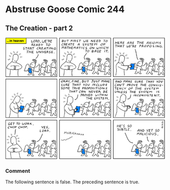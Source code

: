 # Abstruse Goose Comic 244
## The Creation - part 2

![image](this_sentence_is_false.png)
### Comment
The following sentence is false.  The preceding sentence is true.
